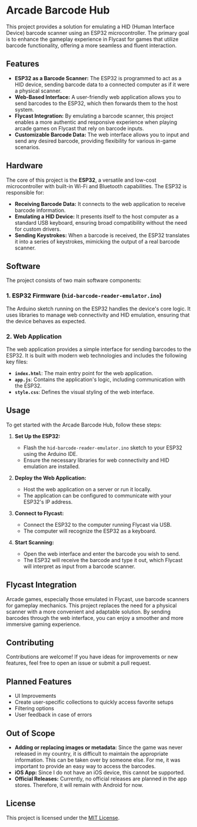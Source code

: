 # Arcade Barcode Hub

This project provides a solution for emulating a HID (Human Interface Device) barcode scanner using an ESP32 microcontroller. The primary goal is to enhance the gameplay experience in Flycast for games that utilize barcode functionality, offering a more seamless and fluent interaction.

## Features

- **ESP32 as a Barcode Scanner:** The ESP32 is programmed to act as a HID device, sending barcode data to a connected computer as if it were a physical scanner.
- **Web-Based Interface:** A user-friendly web application allows you to send barcodes to the ESP32, which then forwards them to the host system.
- **Flycast Integration:** By emulating a barcode scanner, this project enables a more authentic and responsive experience when playing arcade games on Flycast that rely on barcode inputs.
- **Customizable Barcode Data:** The web interface allows you to input and send any desired barcode, providing flexibility for various in-game scenarios.

## Hardware

The core of this project is the **ESP32**, a versatile and low-cost microcontroller with built-in Wi-Fi and Bluetooth capabilities. The ESP32 is responsible for:

- **Receiving Barcode Data:** It connects to the web application to receive barcode information.
- **Emulating a HID Device:** It presents itself to the host computer as a standard USB keyboard, ensuring broad compatibility without the need for custom drivers.
- **Sending Keystrokes:** When a barcode is received, the ESP32 translates it into a series of keystrokes, mimicking the output of a real barcode scanner.

## Software

The project consists of two main software components:

### 1. ESP32 Firmware (`hid-barcode-reader-emulator.ino`)

The Arduino sketch running on the ESP32 handles the device's core logic. It uses libraries to manage web connectivity and HID emulation, ensuring that the device behaves as expected.

### 2. Web Application

The web application provides a simple interface for sending barcodes to the ESP32. It is built with modern web technologies and includes the following key files:

- **`index.html`**: The main entry point for the web application.
- **`app.js`**: Contains the application's logic, including communication with the ESP32.
- **`style.css`**: Defines the visual styling of the web interface.

## Usage

To get started with the Arcade Barcode Hub, follow these steps:

1. **Set Up the ESP32:**
   - Flash the `hid-barcode-reader-emulator.ino` sketch to your ESP32 using the Arduino IDE.
   - Ensure the necessary libraries for web connectivity and HID emulation are installed.

2. **Deploy the Web Application:**
   - Host the web application on a server or run it locally.
   - The application can be configured to communicate with your ESP32's IP address.

3. **Connect to Flycast:**
   - Connect the ESP32 to the computer running Flycast via USB.
   - The computer will recognize the ESP32 as a keyboard.

4. **Start Scanning:**
   - Open the web interface and enter the barcode you wish to send.
   - The ESP32 will receive the barcode and type it out, which Flycast will interpret as input from a barcode scanner.

## Flycast Integration

Arcade games, especially those emulated in Flycast, use barcode scanners for gameplay mechanics. This project replaces the need for a physical scanner with a more convenient and adaptable solution. By sending barcodes through the web interface, you can enjoy a smoother and more immersive gaming experience.

## Contributing

Contributions are welcome! If you have ideas for improvements or new features, feel free to open an issue or submit a pull request.

## Planned Features

- UI Improvements
- Create user-specific collections to quickly access favorite setups
- Filtering options
- User feedback in case of errors

## Out of Scope

- **Adding or replacing images or metadata:** Since the game was never released in my country, it is difficult to maintain the appropriate information. This can be taken over by someone else. For me, it was important to provide an easy way to access the barcodes.
- **iOS App:** Since I do not have an iOS device, this cannot be supported.
- **Official Releases:** Currently, no official releases are planned in the app stores. Therefore, it will remain with Android for now.

## License

This project is licensed under the [MIT License](LICENSE).
